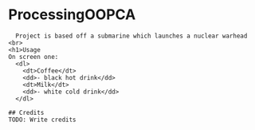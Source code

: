 # ProcessingOOPCA
      Project is based off a submarine which launches a nuclear warhead
    <br>
    <h1>Usage
    On screen one:
      <dl>
        <dt>Coffee</dt>
        <dd>- black hot drink</dd>
        <dt>Milk</dt>
        <dd>- white cold drink</dd>
      </dl>

    ## Credits
    TODO: Write credits
   
